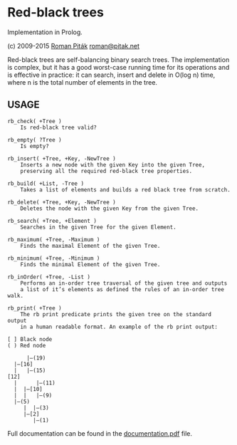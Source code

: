 # Red-black trees

Implementation in Prolog.

(c) 2009-2015 [Roman Piták](http://pitak.net) roman@pitak.net

Red-black trees are self-balancing binary search trees. The implementation is
complex, but it has a good worst-case running time for its operations and is
effective in practice: it can search, insert and delete in O(log n) time, where n
is the total number of elements in the tree.

## USAGE

    rb_check( +Tree )
        Is red-black tree valid?
        
    rb_empty( ?Tree )
        Is empty?
        
    rb_insert( +Tree, +Key, -NewTree )
        Inserts a new node with the given Key into the given Tree,
        preserving all the required red-black tree properties.
        
    rb_build( +List, -Tree )
        Takes a list of elements and builds a red black tree from scratch.
        
    rb_delete( +Tree, +Key, -NewTree )
        Deletes the node with the given Key from the given Tree.
        
    rb_search( +Tree, +Element )
        Searches in the given Tree for the given Element.
        
    rb_maximum( +Tree, -Maximum )
        Finds the maximal Element of the given Tree.
        
    rb_minimum( +Tree, -Minimum )
        Finds the minimal Element of the given Tree.
        
    rb_inOrder( +Tree, -List )
        Performs an in-order tree traversal of the given tree and outputs 
        a list of it’s elements as defined the rules of an in-order tree walk.
        
    rb_print( +Tree )
        The rb print predicate prints the given tree on the standard output 
        in a human readable format. An example of the rb print output:
        
    [ ] Black node
    ( ) Red node
    
          |—(19)
      |—[16]
      |   |—(15)
    [12]
      |      |—(11)
      |  |—[10]
      |  |   |—(9)
      |—(5)
         |  |—(3)
         |—[2]
            |—(1)
    
Full documentation can be found in the [documentation.pdf](/documentation.pdf) file.
